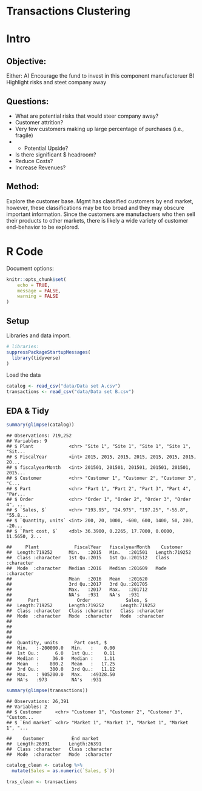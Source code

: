 Transactions Clustering
================

Intro
=====

Objective:
----------

Either: A) Encourage the fund to invest in this component manufacteruer B) Highlight risks and steet company away

Questions:
----------

-   What are potential risks that would steer company away?
-   Customer attrition?
-   Very few customers making up large percentage of purchases (i.e., fragile)
-   -   Potential Upside?
-   Is there significant $ headroom?
-   Reduce Costs?
-   Increase Revenues?

Method:
-------

Explore the customer base. Mgmt has classified customers by end market, however, these classifications may be too broad and they may obscure important information. Since the customers are manufactuers who then sell their products to other markets, there is likely a wide variety of customer end-behavior to be explored.

R Code
======

Document options:

``` r
knitr::opts_chunk$set(
    echo = TRUE,
    message = FALSE,
    warning = FALSE
)
```

Setup
-----

Libraries and data import.

``` r
# libraries:
suppressPackageStartupMessages(
  library(tidyverse)
)
```

Load the data

``` r
catalog <- read_csv("data/Data set A.csv")
transactions <- read_csv("data/Data set B.csv")
```

EDA & Tidy
----------

``` r
summary(glimpse(catalog))
```

    ## Observations: 719,252
    ## Variables: 9
    ## $ Plant             <chr> "Site 1", "Site 1", "Site 1", "Site 1", "Sit...
    ## $ FiscalYear        <int> 2015, 2015, 2015, 2015, 2015, 2015, 2015, 20...
    ## $ fiscalyearMonth   <int> 201501, 201501, 201501, 201501, 201501, 2015...
    ## $ Customer          <chr> "Customer 1", "Customer 2", "Customer 3", "C...
    ## $ Part              <chr> "Part 1", "Part 2", "Part 3", "Part 4", "Par...
    ## $ Order             <chr> "Order 1", "Order 2", "Order 3", "Order 4", ...
    ## $ `Sales, $`        <chr> "193.95", "24.975", "197.25", "-55.8", "55.8...
    ## $ `Quantity, units` <int> 200, 20, 1000, -600, 600, 1400, 50, 200, -20...
    ## $ `Part cost, $`    <dbl> 36.3900, 0.2265, 17.7000, 0.0000, 11.5650, 2...

    ##     Plant             FiscalYear   fiscalyearMonth    Customer        
    ##  Length:719252      Min.   :2015   Min.   :201501   Length:719252     
    ##  Class :character   1st Qu.:2015   1st Qu.:201512   Class :character  
    ##  Mode  :character   Median :2016   Median :201609   Mode  :character  
    ##                     Mean   :2016   Mean   :201620                     
    ##                     3rd Qu.:2017   3rd Qu.:201705                     
    ##                     Max.   :2017   Max.   :201712                     
    ##                     NA's   :931    NA's   :931                        
    ##      Part              Order             Sales, $        
    ##  Length:719252      Length:719252      Length:719252     
    ##  Class :character   Class :character   Class :character  
    ##  Mode  :character   Mode  :character   Mode  :character  
    ##                                                          
    ##                                                          
    ##                                                          
    ##                                                          
    ##  Quantity, units      Part cost, $     
    ##  Min.   :-200000.0   Min.   :    0.00  
    ##  1st Qu.:      6.0   1st Qu.:    0.11  
    ##  Median :     36.0   Median :    1.11  
    ##  Mean   :    800.2   Mean   :   17.25  
    ##  3rd Qu.:    300.0   3rd Qu.:   11.12  
    ##  Max.   : 905200.0   Max.   :49328.50  
    ##  NA's   :973         NA's   :931

``` r
summary(glimpse(transactions))
```

    ## Observations: 26,391
    ## Variables: 2
    ## $ Customer     <chr> "Customer 1", "Customer 2", "Customer 3", "Custom...
    ## $ `End market` <chr> "Market 1", "Market 1", "Market 1", "Market 1", "...

    ##    Customer          End market       
    ##  Length:26391       Length:26391      
    ##  Class :character   Class :character  
    ##  Mode  :character   Mode  :character

``` r
catalog_clean <- catalog %>% 
  mutate(Sales = as.numeric(`Sales, $`)) 

trxs_clean <- transactions
```
